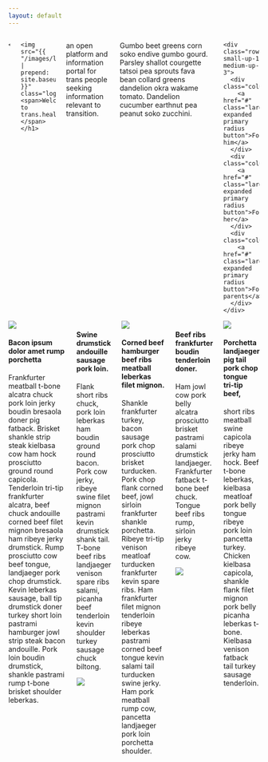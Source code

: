 ```yaml
---
layout: default
---
```


<div class="frontpage heroine">
  <div class="row small-12 columns">
    
    <h1>
<!--
    <span class="site-logo">
      <i></i><i></i><i></i>
    </span>
-->
    <img src="{{ "/images/logo.svg" | prepend: site.baseurl }}" class="logo">
    <span>Welcome to trans.healthcare,</span></h1>


<p>
    an open platform and information portal
    for trans people seeking information relevant to transition.
</p>

<p>
    Gumbo beet greens corn soko endive gumbo gourd. Parsley shallot courgette tatsoi pea sprouts fava bean collard greens dandelion okra wakame tomato. Dandelion cucumber earthnut pea peanut soko zucchini.
</p>

    <div class="row small-up-1 medium-up-3">
      <div class="column">
        <a href="#" class="large expanded primary radius button">For him</a>
      </div>
      <div class="column">
        <a href="#" class="large expanded primary radius button">For her</a>
      </div>
      <div class="column">
        <a href="#" class="large expanded primary radius button">For parents</a>
      </div>
    </div>
  </div>
</div>
<div class="row small-12 columns">

<div class="media-object">
  <div class="media-object-section">
    <img src="https://placekitten.com/g/300/200">
  </div>
  <div class="media-object-section">
    <h4>Bacon ipsum dolor amet rump porchetta</h4>

Frankfurter meatball t-bone alcatra chuck pork loin jerky boudin bresaola doner pig fatback. Brisket shankle strip steak kielbasa cow ham hock prosciutto ground round capicola. Tenderloin tri-tip frankfurter alcatra, beef chuck andouille corned beef filet mignon bresaola ham ribeye jerky drumstick. Rump prosciutto cow beef tongue, landjaeger pork chop drumstick. Kevin leberkas sausage, ball tip drumstick doner turkey short loin pastrami hamburger jowl strip steak bacon andouille. Pork loin boudin drumstick, shankle pastrami rump t-bone brisket shoulder leberkas.

  </div>
</div>


<div class="media-object">
  <div class="media-object-section">
    <h4>Swine drumstick andouille sausage pork loin. </h4>

Flank short ribs chuck, pork loin leberkas ham boudin ground round bacon. Pork cow jerky, ribeye swine filet mignon pastrami kevin drumstick shank tail. T-bone beef ribs landjaeger venison spare ribs salami, picanha beef tenderloin kevin shoulder turkey sausage chuck biltong.

  </div>
  <div class="media-object-section">
    <img src="https://placekitten.com/300/195">
  </div>
</div>


<div class="media-object">
  <div class="media-object-section">
    <img src="https://placekitten.com/g/300/205">
  </div>
  <div class="media-object-section">
    <h4>Corned beef hamburger beef ribs meatball leberkas filet mignon. </h4>

Shankle frankfurter turkey, bacon sausage pork chop prosciutto brisket turducken. Pork chop flank corned beef, jowl sirloin frankfurter shankle porchetta. Ribeye tri-tip venison meatloaf turducken frankfurter kevin spare ribs. Ham frankfurter filet mignon tenderloin ribeye leberkas pastrami corned beef tongue kevin salami tail turducken swine jerky. Ham pork meatball rump cow, pancetta landjaeger pork loin porchetta shoulder.


  </div>
</div>


<div class="media-object">
  <div class="media-object-section">
    <h4>Beef ribs frankfurter boudin tenderloin doner. </h4>

Ham jowl cow pork belly alcatra prosciutto brisket pastrami salami drumstick landjaeger. Frankfurter fatback t-bone beef chuck. Tongue beef ribs rump, sirloin jerky ribeye cow.

  </div>
  <div class="media-object-section">
    <img src="https://placekitten.com/300/200">
  </div>
</div>


<div class="media-object">
  <div class="media-object-section">
    <img src="https://placekitten.com/g/300/195">
  </div>
  <div class="media-object-section">
    <h4>Porchetta landjaeger pig tail pork chop tongue tri-tip beef,</h4>

short ribs meatball swine capicola ribeye jerky ham hock. Beef t-bone leberkas, kielbasa meatloaf pork belly tongue ribeye pork loin pancetta turkey. Chicken kielbasa capicola, shankle flank filet mignon pork belly picanha leberkas t-bone. Kielbasa venison fatback tail turkey sausage tenderloin.

  </div>
</div>

</div>
